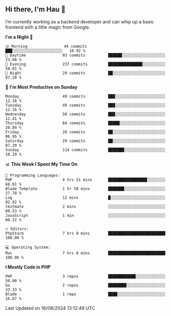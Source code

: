 ## Hi there, I'm Hau 👋
I’m currently working as a backend developer and can whip up a basic frontend with a little magic from Google. 

<!--START_SECTION:waka-->
**I'm a Night 🦉** 

```text
🌞 Morning                44 commits          ███░░░░░░░░░░░░░░░░░░░░░░   10.92 % 
🌆 Daytime                93 commits          ██████░░░░░░░░░░░░░░░░░░░   23.08 % 
🌃 Evening                237 commits         ███████████████░░░░░░░░░░   58.81 % 
🌙 Night                  29 commits          ██░░░░░░░░░░░░░░░░░░░░░░░   07.20 % 
```
📅 **I'm Most Productive on Sunday** 

```text
Monday                   49 commits          ███░░░░░░░░░░░░░░░░░░░░░░   12.16 % 
Tuesday                  49 commits          ███░░░░░░░░░░░░░░░░░░░░░░   12.16 % 
Wednesday                50 commits          ███░░░░░░░░░░░░░░░░░░░░░░   12.41 % 
Thursday                 84 commits          █████░░░░░░░░░░░░░░░░░░░░   20.84 % 
Friday                   28 commits          ██░░░░░░░░░░░░░░░░░░░░░░░   06.95 % 
Saturday                 29 commits          ██░░░░░░░░░░░░░░░░░░░░░░░   07.20 % 
Sunday                   114 commits         ███████░░░░░░░░░░░░░░░░░░   28.29 % 
```


📊 **This Week I Spent My Time On** 

```text
💬 Programming Languages: 
PHP                      4 hrs 51 mins       █████████████████░░░░░░░░   68.01 % 
Blade Template           1 hr 58 mins        ███████░░░░░░░░░░░░░░░░░░   27.78 % 
Log                      12 mins             █░░░░░░░░░░░░░░░░░░░░░░░░   02.92 % 
textmate                 2 mins              ░░░░░░░░░░░░░░░░░░░░░░░░░   00.53 % 
JavaScript               1 min               ░░░░░░░░░░░░░░░░░░░░░░░░░   00.32 % 

🔥 Editors: 
PhpStorm                 7 hrs 8 mins        █████████████████████████   100.00 % 

💻 Operating System: 
Mac                      7 hrs 8 mins        █████████████████████████   100.00 % 
```

**I Mostly Code in PHP** 

```text
PHP                      3 repos             ████████████░░░░░░░░░░░░░   50.00 % 
Go                       2 repos             ████████░░░░░░░░░░░░░░░░░   33.33 % 
Blade                    1 repo              ████░░░░░░░░░░░░░░░░░░░░░   16.67 % 
```




 Last Updated on 16/08/2024 13:12:49 UTC
<!--END_SECTION:waka-->
